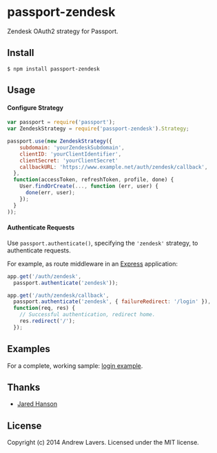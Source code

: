 # passport-zendesk

Zendesk OAuth2 strategy for Passport.

## Install

    $ npm install passport-zendesk

## Usage

#### Configure Strategy

```javascript
var passport = require('passport');
var ZendeskStrategy = require('passport-zendesk').Strategy;

passport.use(new ZendeskStrategy({
    subdomain: 'yourZendeskSubdomain',
    clientID: 'yourClientIdentifier',
    clientSecret: 'yourClientSecret'
    callbackURL: 'https://www.example.net/auth/zendesk/callback',
  },
  function(accessToken, refreshToken, profile, done) {
    User.findOrCreate(..., function (err, user) {
      done(err, user);
    });
  }
));
```

#### Authenticate Requests

Use `passport.authenticate()`, specifying the `'zendesk'` strategy, to
authenticate requests.

For example, as route middleware in an [Express](http://expressjs.com/)
application:

```javascript
app.get('/auth/zendesk',
  passport.authenticate('zendesk'));

app.get('/auth/zendesk/callback',
  passport.authenticate('zendesk', { failureRedirect: '/login' }),
  function(req, res) {
    // Successful authentication, redirect home.
    res.redirect('/');
  });
```

## Examples

For a complete, working sample: [login example](https://github.com/alavers/passport-zendesk/tree/master/examples/login).

## Thanks

  - [Jared Hanson](http://github.com/jaredhanson)

## License
Copyright (c) 2014 Andrew Lavers. Licensed under the MIT license.
